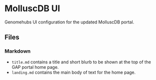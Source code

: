 # MolluscDB UI

Genomehubs UI configuration for the updated MolluscDB portal.

## Files

### Markdown

- `title.md` contains a title and short blurb to be shown at the top of the GAP portal home page.
- `landing.md` contains the main body of text for the home page.
